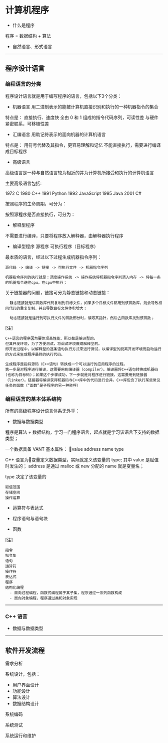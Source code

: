 # 计算机程序

- 什么是程序

程序 = 数据结构 + 算法

- 自然语言、形式语言


---

## 程序设计语言


### 编程语言的分类

程序设计语言就是用于编写程序的语言，包括以下3个分类：

- 机器语言
用二进制表示的能被计算机直接识别和执行的一种机器指令的集合

特点是：
直接执行、速度快
全由 0 和 1 组成的指令代码序列，可读性差
与硬件紧密联系，可移植性差

- 汇编语言
用助记符表示的面向机器的计算机语言

特点是：
用符号代替及其指令，更容易理解和记忆
不能直接执行，需要进行编译成目标程序

- 高级语言

高级语言是一种与自然语言较为相近的并为计算机所接受和执行的计算机语言

主要高级语言包括:

1972 C
1980 C++
1991 Python
1992 JavaScript
1995 Java
2001 C#

按照程序的生命周期，可分为：

按照源程序是否直接执行，可分为：

- 解释型程序

不需要进行编译，只要将程序放入解释器，由解释器执行程序

- 编译型程序
源程序
可执行程序（目标程序）

最本质的语言，经过以下过程生成机器指令序列：

```
源代码 -> 编译 -> 链接 -> 可执行文件 -> 机器指令序列

机器指令序列的执行就是：调度操作系统 -> 操作系统将机器指令序列调入内存 -> 将每一条的机器指令送往cpu，在cpu中执行；
```

关于链接器的问题，链接可分为静态链接和动态链接：

```
  静态链接就是讲函数库代码复制到目标文件，如果多个目标文件都用到该函数库，则会导致相同代码的重复复制，并且导致目标文件体积增大；

  动态链接就是运行到可执行文件的函数部分时，读取其指针，然后去函数库找到该函数；
```

[注]
```
C++语言的程序因为要体现高性能，所以都是编译型的。
但其开发环境，为了方便测试，将调试环境做成解释型的。
即开发过程中，以解释型的逐条语句执行方式来进行调试，以编译型的脱离开发环境而启动运行的方式来生成程序最终的执行代码。

生成程序是指将源码（C++语句）转换成一个可以运行的应用程序的过程。
第一步是对程序进行编译，这需要用到编译器（compiler）。编译器将C++语句转换成机器码(也称为目标码)；如果这个步骤成功，下一步就是对程序进行链接，这需要用到链接器（linker）。链接器将编译获得机器码与C++库中的代码进行合并。C++库包含了执行某些常见任务的函数（“函数”是子程序的另一种称呼）
```

### 编程语言的基本体系结构

所有的高级程序设计语言体系无外乎：

- 数据与数据类型

程序是算法 + 数据结构，学习一门程序语言，起点就是学习该语言下支持的数据类型；

一个数据具备 VANT 基本属性：
value
address
name
type

C++ 语言为变量定义数据类型，实际就定义该变量的 type;
其中 value 是赋值时发生的；
address 是通过 malloc 或 new 分配的
name 就是变量名；

type 决定了该变量的
```
取值范围
存储空间
操作运算
```


- 运算符与表达式

- 程序语句与语句块

- 函数

[注]
```
指令
指令集
语句
运算符
操作符
表达式
程序
结构化编程
  - 面向过程编程，函数式编程属于其子集，程序通过一系列函数构成
  - 面向对象编程，程序通过类和对象实现
```

---

### C++ 语言

- 数据与数据类型



---

## 软件开发流程

需求分析

系统设计，包括：
- 用户界面设计
- 功能设计
- 算法设计
- 数据结构设计

系统编码

系统测试

系统运行和维护


